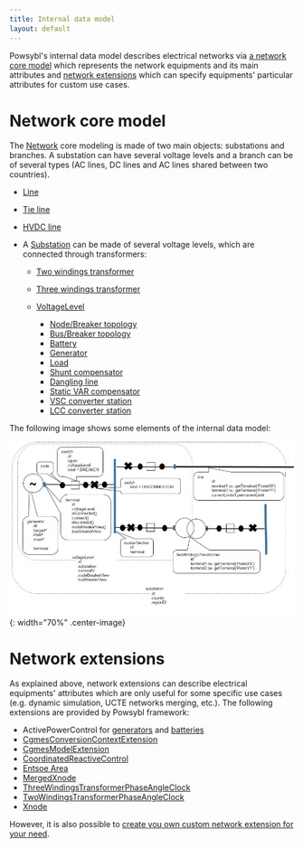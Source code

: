 ```yaml
---
title: Internal data model
layout: default
---
```


Powsybl's internal data model describes electrical networks via [a network core model](#network-core-model) which represents the network equipments
and its main attributes and [network extensions](#network-extensions) which can specify equipments' particular attributes for custom use cases.

# Network core model

The [Network](network.md) core modeling is made of two main objects: substations and branches. A substation can have several voltage levels and a branch can be of several types (AC lines, DC lines and AC lines shared between two countries).

- [Line](line.md)

- [Tie line](tieLine.md)

- [HVDC line](hvdcLine.md)

- A [Substation](substation.md) can be made of several voltage levels, which are connected through transformers:

    - [Two windings transformer](twoWindingsTransformer.md)

    - [Three windings transformer](threeWindingsTransformer.md)

    - [VoltageLevel](voltageLevel.md)
        - [Node/Breaker topology](../../todo.md)
        - [Bus/Breaker topology](../../todo.md)
        - [Battery](battery.md)
        - [Generator](generator.md)
        - [Load](load.md)
        - [Shunt compensator](shuntCompensator.md)
        - [Dangling line](danglingLine.md)
        - [Static VAR compensator](staticVarCompensator.md)
        - [VSC converter station](vscConverterStation.md)
        - [LCC converter station](lccConverterStation.md)

The following image shows some elements of the internal data model:

![IIDM model](./images/schema-iidm.png){: width="70%" .center-image}

# Network extensions

As explained above, network extensions can describe electrical equipments' attributes which are only useful for some
specific use cases (e.g. dynamic simulation, UCTE networks merging, etc.). The following extensions are provided by
Powsybl framework:

- ActivePowerControl for [generators](generator.md#active-power-control) and [batteries](battery.md#active-power-control)
- [CgmesConversionContextExtension](../../todo.md)
- [CgmesModelExtension](../../todo.md)
- [CoordinatedReactiveControl](../../todo.md)
- [Entsoe Area](../../todo.md)
- [MergedXnode](../../todo.md)
- [ThreeWindingsTransformerPhaseAngleClock](../../todo.md)
- [TwoWindingsTransformerPhaseAngleClock](../../todo.md)
- [Xnode](../../todo.md)

However, it is also possible to [create you own custom network extension for your need](../../todo.md).